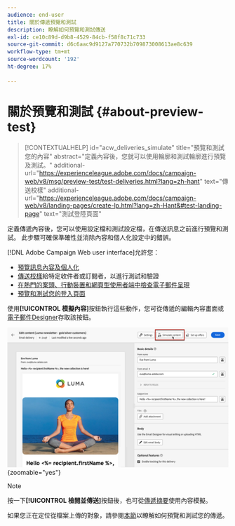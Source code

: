 ```yaml
---
audience: end-user
title: 關於傳遞預覽和測試
description: 瞭解如何預覽和測試傳送
exl-id: ce10c89d-d9b8-4529-84cb-f58f8c71c733
source-git-commit: d6c6aac9d9127a770732b709873008613ae8c639
workflow-type: tm+mt
source-wordcount: '192'
ht-degree: 17%

---
```


# 關於預覽和測試 {#about-preview-test}

>[!CONTEXTUALHELP]
>id="acw_deliveries_simulate"
>title="預覽和測試您的內容"
>abstract="定義內容後，您就可以使用輪廓和測試輪廓進行預覽及測試。"
>additional-url="https://experienceleague.adobe.com/docs/campaign-web/v8/msg/preview-test/test-deliveries.html?lang=zh-hant" text="傳送校樣"
>additional-url="https://experienceleague.adobe.com/docs/campaign-web/v8/landing-pages/create-lp.html?lang=zh-Hant&#test-landing-page" text="測試登陸頁面"

定義傳遞內容後，您可以使用設定檔和測試設定檔，在傳送訊息之前進行預覽和測試。 此步驟可確保準確性並消除內容和個人化設定中的錯誤。

[!DNL Adobe Campaign Web user interface]允許您：

* [預覽訊息內容及個人化](preview-content.md)
* [傳送校樣](test-deliveries.md)給特定收件者或訂閱者，以進行測試和驗證
* [在熱門的案頭、行動裝置和網頁型使用者端中檢查電子郵件呈現](email-rendering.md)
* [預覽和測試您的登入頁面](../landing-pages/create-lp.md#test-landing-page)

使用&#x200B;**[!UICONTROL 模擬內容]**&#x200B;按鈕執行這些動作，您可從傳遞的編輯內容畫面或[電子郵件Designer](../email/get-started-email-designer.md)存取該按鈕。

![在傳遞的編輯內容畫面中模擬內容按鈕](assets/simulate-button.png){zoomable="yes"}

>[!NOTE]
>
>按一下&#x200B;**[!UICONTROL 檢閱並傳送]**&#x200B;按鈕後，也可從[傳遞摘要](../monitor/prepare-send.md)使用內容模擬。
>
>如果您正在定位從檔案上傳的對象，請參閱[本節](../audience/file-audience.md#preview--test-your-email-test)以瞭解如何預覽和測試您的傳遞。